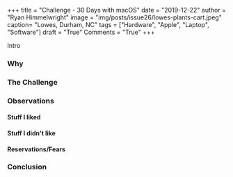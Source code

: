 +++
title  = "Challenge - 30 Days with macOS"
date   = "2019-12-22"
author = "Ryan Himmelwright"
image  = "img/posts/issue26/lowes-plants-cart.jpeg"
caption= "Lowes, Durham, NC"
tags   = ["Hardware", "Apple", "Laptop", "Software"]
draft  = "True"
Comments = "True"
+++

Intro

<!--more-->

### Why


### The Challenge


### Observations


#### Stuff I liked


#### Stuff I didn't like


#### Reservations/Fears


### Conclusion
